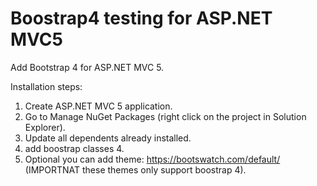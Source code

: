 # Boostrap4 testing for ASP.NET MVC5

Add Bootstrap 4 for ASP.NET MVC 5. 

Installation steps:
1. Create ASP.NET MVC 5 application.
2. Go to Manage NuGet Packages (right click on the project in Solution Explorer).
3. Update all dependents already installed.
4. add boostrap classes 4.
5. Optional you can add theme: https://bootswatch.com/default/ (IMPORTNAT these themes only support boostrap 4).
